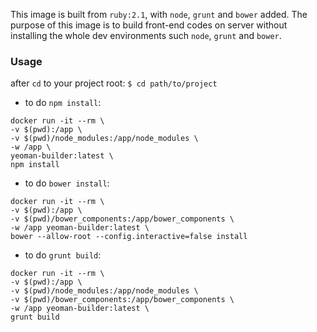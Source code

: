This image is built from `ruby:2.1`, with `node`, `grunt` and `bower` added.
The purpose of this image is to build front-end codes on server without installing the whole dev environments such `node`, `grunt` and `bower`.

### Usage
after `cd` to your project root: `$ cd path/to/project`

- to do `npm install`: 
```
docker run -it --rm \
-v $(pwd):/app \
-v $(pwd)/node_modules:/app/node_modules \
-w /app \
yeoman-builder:latest \
npm install
```

- to do `bower install`:
 ```
docker run -it --rm \
-v $(pwd):/app \ 
-v $(pwd)/bower_components:/app/bower_components \
-w /app yeoman-builder:latest \
bower --allow-root --config.interactive=false install
```

- to do `grunt build`:
```
docker run -it --rm \
-v $(pwd):/app \ 
-v $(pwd)/node_modules:/app/node_modules \
-v $(pwd)/bower_components:/app/bower_components \
-w /app yeoman-builder:latest \
grunt build
```

